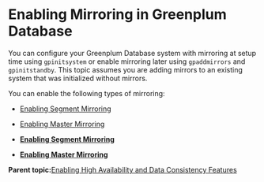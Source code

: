 # Enabling Mirroring in Greenplum Database 

You can configure your Greenplum Database system with mirroring at setup time using `gpinitsystem` or enable mirroring later using `gpaddmirrors` and `gpinitstandby`. This topic assumes you are adding mirrors to an existing system that was initialized without mirrors.

You can enable the following types of mirroring:

-   [Enabling Segment Mirroring](g-enabling-segment-mirroring.html)
-   [Enabling Master Mirroring](g-enabling-master-mirroring.html)

-   **[Enabling Segment Mirroring](../../highavail/topics/g-enabling-segment-mirroring.html)**  

-   **[Enabling Master Mirroring](../../highavail/topics/g-enabling-master-mirroring.html)**  


**Parent topic:**[Enabling High Availability and Data Consistency Features](../../highavail/topics/g-enabling-high-availability-features.html)

